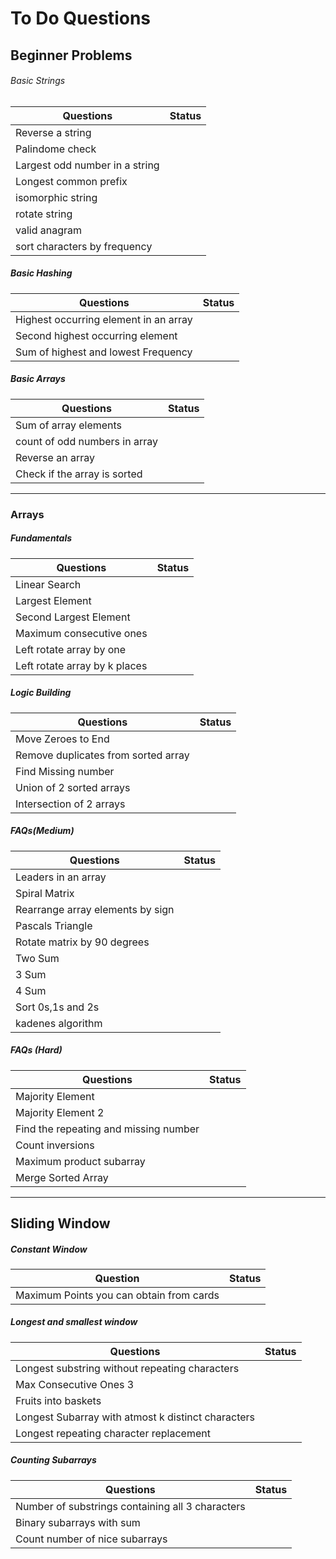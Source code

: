 # To Do Questions

## Beginner Problems

###### Basic Strings

| Questions                      | Status |
| ------------------------------ | ------ |
| Reverse a string               |        |
| Palindome check                |        |
| Largest odd number in a string |        |
| Longest common prefix          |        |
| isomorphic string              |        |
| rotate string                  |        |
| valid anagram                  |        |
| sort characters by frequency   |        |

##### Basic Hashing

| Questions                             | Status |
| ------------------------------------- | ------ |
| Highest occurring element in an array |        |
| Second highest occurring element      |        |
| Sum of highest and lowest Frequency   |        |

##### Basic Arrays

| Questions                     | Status |
| ----------------------------- | ------ |
| Sum of array elements         |        |
| count of odd numbers in array |        |
| Reverse an array              |        |
| Check if the array is sorted  |        |

------

### Arrays

##### Fundamentals

| Questions                     | Status |
| ----------------------------- | ------ |
| Linear Search                 |        |
| Largest Element               |        |
| Second Largest Element        |        |
| Maximum consecutive ones      |        |
| Left rotate array by one      |        |
| Left rotate array by k places |        |

##### Logic Building

| Questions                           | Status |
| ----------------------------------- | ------ |
| Move Zeroes to End                  |        |
| Remove duplicates from sorted array |        |
| Find Missing number                 |        |
| Union of 2 sorted arrays            |        |
| Intersection of 2 arrays            |        |

##### FAQs(Medium)

| Questions                        | Status |
| -------------------------------- | ------ |
| Leaders in an array              |        |
| Spiral Matrix                    |        |
| Rearrange array elements by sign |        |
| Pascals Triangle                 |        |
| Rotate matrix by 90 degrees      |        |
| Two Sum                          |        |
| 3 Sum                            |        |
| 4 Sum                            |        |
| Sort 0s,1s and 2s                |        |
| kadenes algorithm                |        |

##### FAQs (Hard)

| Questions                             | Status |
| ------------------------------------- | ------ |
| Majority Element                      |        |
| Majority Element 2                    |        |
| Find the repeating and missing number |        |
| Count inversions                      |        |
| Maximum product subarray              |        |
| Merge Sorted Array                    |        |

------

## Sliding Window

##### Constant Window

| Question                                 | Status |
| ---------------------------------------- | ------ |
| Maximum Points you can obtain from cards |        |

##### Longest and smallest window

| Questions                                          | Status |
| -------------------------------------------------- | ------ |
| Longest substring without repeating characters     |        |
| Max Consecutive Ones 3                             |        |
| Fruits into baskets                                |        |
| Longest Subarray with atmost k distinct characters |        |
| Longest repeating character replacement            |        |

##### Counting Subarrays

| Questions                                        | Status |
| ------------------------------------------------ | ------ |
| Number of substrings containing all 3 characters |        |
| Binary subarrays with sum                        |        |
| Count number of nice subarrays                   |        |

